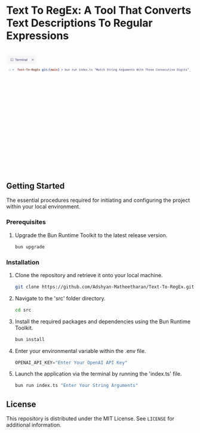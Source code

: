 # Text To RegEx: A Tool That Converts Text Descriptions To Regular Expressions

<br>

<img src="package/public/Text-To-RegEx.png">

## Getting Started

The essential procedures required for initiating and configuring the project within your local environment.

### Prerequisites

1. Upgrade the Bun Runtime Toolkit to the latest release version.

    ```sh
    bun upgrade
    ```

### Installation

1. Clone the repository and retrieve it onto your local machine.

    ```sh
    git clone https://github.com/Adshyan-Matheetharan/Text-To-RegEx.git
    ```
2. Navigate to the 'src' folder directory.

    ```sh
    cd src
    ```
3. Install the required packages and dependencies using the Bun Runtime Toolkit.

    ```sh
    bun install
    ```
4. Enter your environmental variable within the .env file.

    ```js
    OPENAI_API_KEY="Enter Your OpenAI API Key"
    ```
5. Launch the application via the terminal by running the 'index.ts' file.

    ```sh
    bun run index.ts "Enter Your String Arguments"
    ```
## License

This repository is distributed under the MIT License. See `LICENSE` for additional information.
